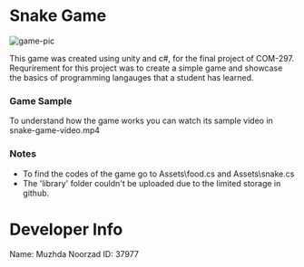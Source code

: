 # Snake Game
![game-pic](https://user-images.githubusercontent.com/114917825/209967425-c66f194f-4047-41ac-8a2c-a0c7f71ee6f0.png)

This game was created using unity and c#, for the final project of COM-297. Requrirement for this project was to create a simple game and showcase the basics of programming langauges that a student has learned. 

### Game Sample
To understand how the game works you can watch its sample video in snake-game-video.mp4 

### Notes
- To find the codes of the game go to Assets\food.cs and Assets\snake.cs
- The 'library' folder couldn't be uploaded due to the limited storage in github.


# Developer Info
 Name: Muzhda Noorzad
 ID: 37977
